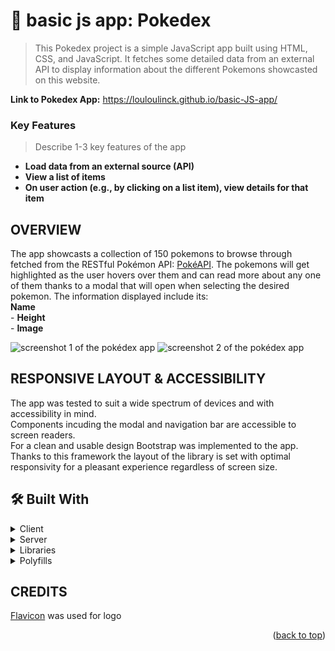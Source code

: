 # 📖 basic js app: Pokedex

> This Pokedex project is a simple JavaScript app built using HTML, CSS, and JavaScript. It fetches some detailed data from an external API to display information about the different Pokemons showcasted on this website.

**Link to Pokedex App:** https://louloulinck.github.io/basic-JS-app/

 <!-- Features -->

### Key Features <a name="key-features"></a>

> Describe 1-3 key features of the app

- **Load data from an external source (API)**
- **View a list of items**
- **On user action (e.g., by clicking on a list item), view details for that item**

## OVERVIEW

The app showcasts a collection of 150 pokemons to browse through fetched from the RESTful Pokémon API: [PokéAPI](https://pokeapi.co/). The pokemons will get highlighted as the user hovers over them and can read more about any one of them thanks to a modal that will open when selecting the desired pokemon.
The information displayed include its:
<br> **Name**
<br> - **Height**
<br> - **Image**
<br>

![screenshot 1 of the pokédex app](./img/screenshot_pokédex_app.png)
![screenshot 2 of the pokédex app](./img/screenshot_prokemon_description_pokédex_app.png)

## RESPONSIVE LAYOUT & ACCESSIBILITY

The app was tested to suit a wide spectrum of devices and with accessibility in mind.
<br>
Components incuding the modal and navigation bar are accessible to screen readers.
<br>
For a clean and usable design Bootstrap was implemented to the app. Thanks to this framework the layout of the library is set with optimal responsivity for a pleasant experience regardless of screen size.

## 🛠 Built With

<details>
  <summary>Client</summary>
  <ul>
    <li><a>Vanilla JS</a></li>
    <li><a>HTML</a></li>
    <li><a>CSS</a></li>
  </ul>
</details>

<details>
  <summary>Server</summary>
  <ul>
    <li><a href="https://pokeapi.co/">RESTful Pokémon API</a></li>
  </ul>
</details>

<details>
  <summary>Libraries</summary>
  <ul>
    <li><a href="https://jquery.com/">jQuery</a></li> 
    <li><a href="https://getbootstrap.com/">Bootstrap</a></li>
  </ul>
</details>

<details>
  <summary>Polyfills</summary>
  <ul>
    <li><a href="https://www.npmjs.com/package/promise-polyfill">Promise</a></li> 
    <li><a href="https://github.com/JakeChampion/fetch">Fetch</a></li>
  </ul>
</details>

## CREDITS

[Flavicon](https://www.flaticon.com/free-icons/pokemon) was used for logo 

<p align="right">(<a href="#readme-top">back to top</a>)</p>
